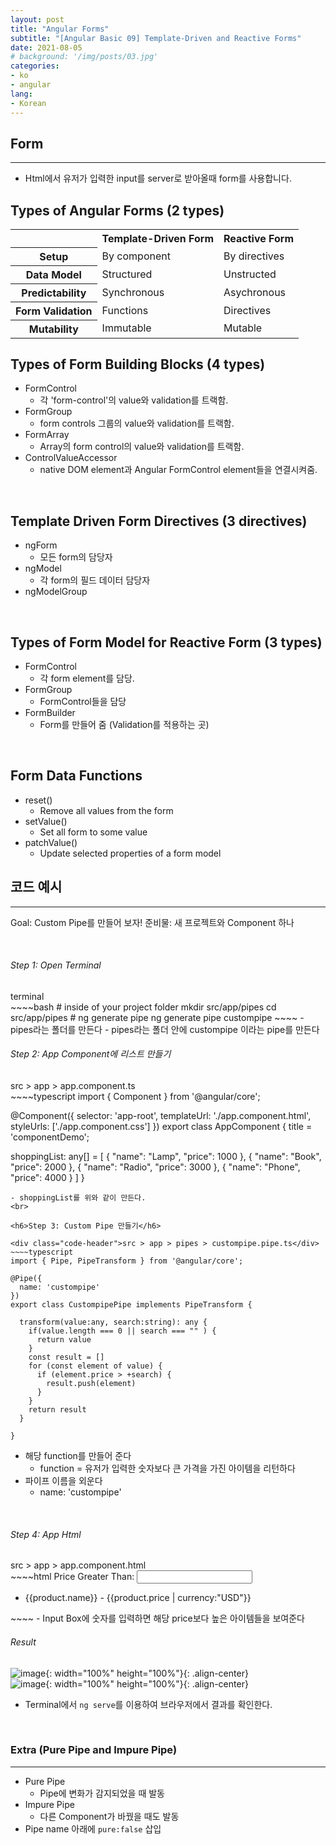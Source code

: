 ```yaml
---
layout: post
title: "Angular Forms"
subtitle: "[Angular Basic 09] Template-Driven and Reactive Forms"
date: 2021-08-05
# background: '/img/posts/03.jpg'
categories:
- ko
- angular
lang:
- Korean
---
```


## Form
***
- Html에서 유저가 입력한 input를 server로 받아올때 form를 사용합니다.

## Types of Angular Forms (2 types)

<table class="table">
    <tr>
        <th scope="col"></th>
        <th scope="col">Template-Driven Form</th>
        <th scope="col">Reactive Form</th>
    </tr>
    <tr>
        <th scope="row">Setup</th>
        <td>By component</td>
        <td>By directives</td>
    </tr>
    <tr>
        <th scope="row">Data Model</th>
        <td>Structured</td>
        <td>Unstructed</td>
    </tr>
    <tr>
         <th scope="row">Predictability</th>
        <td>Synchronous</td>
        <td>Asychronous</td>
    </tr>
    <tr>
        <th scope="row">Form Validation</th>
        <td>Functions</td>
        <td>Directives</td>
    </tr>
    <tr>
        <th scope="row">Mutability</th>
        <td>Immutable</td>
        <td>Mutable</td>
    </tr>
</table>

## Types of Form Building Blocks (4 types)
- FormControl
  - 각 'form-control'의 value와 validation를 트랙함.
- FormGroup
  - form controls 그룹의 value와 validation를 트랙함.
- FormArray
  - Array의 form control의 value와 validation를 트랙함.
- ControlValueAccessor
  - native DOM element과 Angular FormControl element들을 연결시켜줌.
  
<br>

## Template Driven Form Directives (3 directives)
- ngForm
  - 모든 form의 담당자
- ngModel
  - 각 form의 필드 데이터 담당자
- ngModelGroup

<br>

## Types of Form Model for Reactive Form (3 types)
- FormControl
  - 각 form element를 담당.
- FormGroup
  - FormControl들을 담당
- FormBuilder
  - Form를 만들어 줌 (Validation를 적용하는 곳)

<br>

## Form Data Functions
- reset()
  - Remove all values from the form 
- setValue()
  - Set all form to some value
- patchValue()
  - Update selected properties of a form model

## 코드 예시
***
Goal: Custom Pipe를 만들어 보자!
준비물: 새 프로젝트와 Component 하나

<br>

<h6>Step 1: Open Terminal</h6>

<div class="code-header">terminal</div>
~~~~bash
# inside of your project folder
mkdir src/app/pipes
cd src/app/pipes
# ng generate pipe <custom_pipe_name>
ng generate pipe custompipe
~~~~ 
- pipes라는 폴더를 만든다
- pipes라는 폴더 안에 custompipe 이라는 pipe를 만든다
<br>

<h6>Step 2: App Component에 리스트 만들기</h6> 

<div class="code-header">src > app > app.component.ts</div>
~~~~typescript
import { Component } from '@angular/core';

@Component({
  selector: 'app-root',
  templateUrl: './app.component.html',
  styleUrls: ['./app.component.css']
})
export class AppComponent {
  title = 'componentDemo';

  shoppingList: any[] = [
    {
      "name": "Lamp",
      "price": 1000
    },
    {
      "name": "Book",
      "price": 2000
    },
    {
      "name": "Radio",
      "price": 3000
    },
    {
      "name": "Phone",
      "price": 4000
    }
  ]
}
~~~~
- shoppingList를 위와 같이 만든다.
<br>

<h6>Step 3: Custom Pipe 만들기</h6> 

<div class="code-header">src > app > pipes > custompipe.pipe.ts</div>
~~~~typescript
import { Pipe, PipeTransform } from '@angular/core';

@Pipe({
  name: 'custompipe'
})
export class CustompipePipe implements PipeTransform {

  transform(value:any, search:string): any {
    if(value.length === 0 || search === "" ) {
      return value
    }
    const result = []
    for (const element of value) {
      if (element.price > +search) {
        result.push(element)
      }
    }
    return result
  }

}
~~~~
- 해당 function를 만들어 준다
  - function = 유저가 입력한 숫자보다 큰 가격을 가진 아이템을 리턴하다
- 파이프 이름을 외운다
  - name: 'custompipe'
<br>

<h6>Step 4: App Html</h6> 

<div class="code-header">src > app > app.component.html</div>
~~~~html
Price Greater Than: <input type="text" [(ngModel)]="search">

<ul *ngFor="let product of shoppingList | custompipe:search">
    <li>{{product.name}} - {{product.price | currency:"USD"}}</li>
</ul>
~~~~
- Input Box에 숫자를 입력하면 해당 price보다 높은 아이템들을 보여준다
<br>

<h6>Result</h6>

![image](https://user-images.githubusercontent.com/44415731/128118039-905ba8ed-9509-465b-a1c3-c25221a41425.png){: width="100%" height="100%"}{: .align-center}  
![image](https://user-images.githubusercontent.com/44415731/128118041-56993119-1a1c-4694-b21c-243ede01cf6b.png){: width="100%" height="100%"}{: .align-center}  
- Terminal에서 <code>ng serve</code>를 이용하여 브라우저에서 결과를 확인한다.

<br>

### Extra (Pure Pipe and Impure Pipe)
***
- Pure Pipe
  - Pipe에 변화가 감지되었을 때 발동
- Impure Pipe
  - 다른 Component가 바꿨을 때도 발동
- Pipe name 아래에 <code>pure:false</code> 삽입